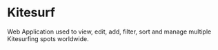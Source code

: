# Kitesurf

Web Application used to view, edit, add, filter, sort and manage multiple Kitesurfing spots worldwide.
